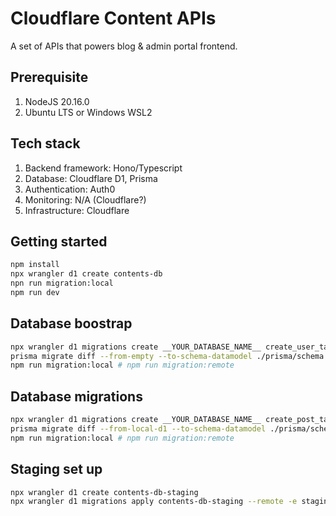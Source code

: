# Cloudflare Content APIs

A set of APIs that powers blog & admin portal frontend.

## Prerequisite

1. NodeJS 20.16.0
2. Ubuntu LTS or Windows WSL2

## Tech stack

1. Backend framework: Hono/Typescript
2. Database: Cloudflare D1, Prisma
3. Authentication: Auth0
4. Monitoring: N/A (Cloudflare?)
5. Infrastructure: Cloudflare

## Getting started

```sh
npm install
npx wrangler d1 create contents-db
npn run migration:local
npm run dev
```

## Database boostrap

```sh
npx wrangler d1 migrations create __YOUR_DATABASE_NAME__ create_user_table
prisma migrate diff --from-empty --to-schema-datamodel ./prisma/schema.prisma --script --output migrations/001_create_user_table.sql
npm run migration:local # npm run migration:remote
```

## Database migrations

```sh
npx wrangler d1 migrations create __YOUR_DATABASE_NAME__ create_post_table
prisma migrate diff --from-local-d1 --to-schema-datamodel ./prisma/schema.prisma --script --output migrations/xxx_msg.sql
npm run migration:local # npm run migration:remote
```


## Staging set up
```sh
npx wrangler d1 create contents-db-staging
npx wrangler d1 migrations apply contents-db-staging --remote -e staging
```
